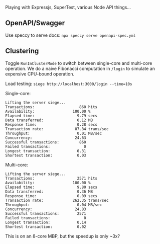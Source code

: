 Playing with Expressjs, SuperTest, various Node API things...

## OpenAPI/Swagger

Use speccy to serve docs: `npx speccy serve openapi-spec.yml`

## Clustering

Toggle `RunInClusterMode` to switch between single-core and multi-core operation. We do a naive Fibonacci computation in `/login` to simulate an expensive CPU-bound operation.

Load testing: `siege http://localhost:3000/login --time=10s`

Single-core:
```
Lifting the server siege...
Transactions:                    860 hits
Availability:                 100.00 %
Elapsed time:                   9.79 secs
Data transferred:               0.12 MB
Response time:                  0.28 secs
Transaction rate:              87.84 trans/sec
Throughput:                     0.01 MB/sec
Concurrency:                   24.63
Successful transactions:         860
Failed transactions:               0
Longest transaction:            0.31
Shortest transaction:           0.03
```

Multi-core:
```
Lifting the server siege...
Transactions:                   2571 hits
Availability:                 100.00 %
Elapsed time:                   9.80 secs
Data transferred:               0.36 MB
Response time:                  0.09 secs
Transaction rate:             262.35 trans/sec
Throughput:                     0.04 MB/sec
Concurrency:                   24.83
Successful transactions:        2571
Failed transactions:               0
Longest transaction:            0.14
Shortest transaction:           0.02
```

This is on an 8-core MBP, but the speedup is only ~3x?